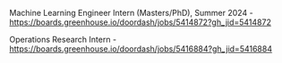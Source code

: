 Machine Learning Engineer Intern (Masters/PhD), Summer 2024 - https://boards.greenhouse.io/doordash/jobs/5414872?gh_jid=5414872

Operations Research Intern  - https://boards.greenhouse.io/doordash/jobs/5416884?gh_jid=5416884

